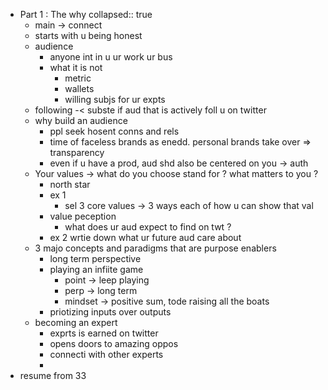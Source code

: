 - Part 1 : The why
  collapsed:: true
	- main -> connect
	- starts with u being honest
	- audience
		- anyone int in u ur work ur bus
		- what it is not
			- metric
			- wallets
			- willing subjs for ur expts
	- following -< subste if aud that is actively foll u on twitter
	- why build an audience
		- ppl seek hosent conns and rels
		- time of faceless brands as enedd. personal brands take over => transparency
		- even if u have a prod, aud shd also be centered on you -> auth
	- Your values -> what do you choose stand for ? what matters to you ?
		- north star
		- ex 1
			- sel 3 core values -> 3 ways each of how u can show that val
		- value peception
			- what does ur  aud expect to find on twt ?
		- ex 2 wrtie down what ur future aud care about
	- 3 majo concepts and paradigms that are purpose enablers
		- long term perspective
		- playing an infiite game
			- point -> leep playing
			- perp -> long term
			- mindset -> positive  sum, tode raising all the boats
		- priotizing inputs over outputs
	- becoming an expert
		- exprts is earned on twitter
		- opens doors to amazing oppos
		- connecti with other experts
		-
- resume from 33